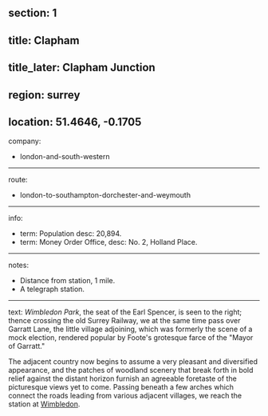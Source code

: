 section: 1
----
title: Clapham
----
title_later: Clapham Junction
----
region: surrey
----
location: 51.4646, -0.1705
----
company:
- london-and-south-western
----
route:
- london-to-southampton-dorchester-and-weymouth
----
info:
- term: Population
  desc: 20,894.
- term: Money Order Office,
  desc: No. 2, Holland Place.
----
notes:
- Distance from station, 1 mile.
- A telegraph station.
----
text: *Wimbledon Park*, the seat of the Earl Spencer, is seen to the right; thence crossing the old Surrey Railway, we at the same time pass over Garratt Lane, the little village adjoining, which was formerly the scene of a mock election, rendered popular by Foote's grotesque farce of the "Mayor of Garratt."

The adjacent country now begins to assume a very pleasant and diversified appearance, and the patches of woodland scenery that break forth in bold relief against the distant horizon furnish an agreeable foretaste of the picturesque views yet to come. Passing beneath a few arches which connect the roads leading from various adjacent villages, we reach the station at [Wimbledon](/stations/wimbledon).
